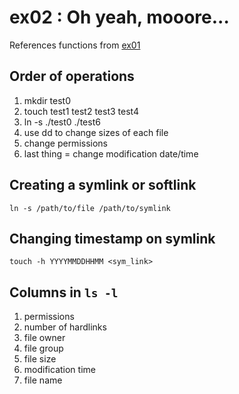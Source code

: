 # ex02 : Oh yeah, mooore...

References functions from [ex01](https://github.com/tsetsefly/Study_42_Piscine/blob/master/d00/ex01/ex01.md)

## Order of operations
1. mkdir test0
2. touch test1 test2 test3 test4
3. ln -s ./test0 ./test6
4. use dd to change sizes of each file
5. change permissions
4. last thing = change modification date/time

## Creating a symlink or softlink
```
ln -s /path/to/file /path/to/symlink
```
## Changing timestamp on symlink
```
touch -h YYYYMMDDHHMM <sym_link>
```
## Columns in ```ls -l```
1. permissions
2. number of hardlinks
3. file owner
4. file group
5. file size
6. modification time
7. file name

## 